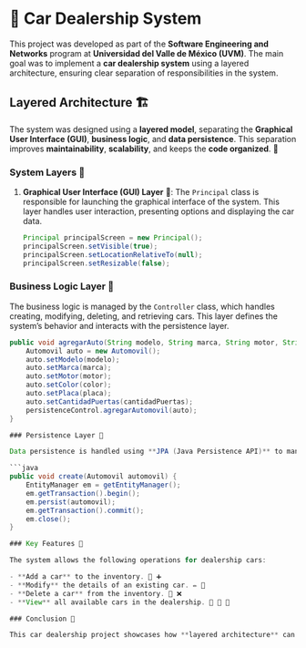 # 🚗 Car Dealership System

This project was developed as part of the **Software Engineering and Networks** program at **Universidad del Valle de México (UVM)**. The main goal was to implement a **car dealership system** using a layered architecture, ensuring clear separation of responsibilities in the system.

## Layered Architecture 🏗️

The system was designed using a **layered model**, separating the **Graphical User Interface (GUI)**, **business logic**, and **data persistence**. This separation improves **maintainability**, **scalability**, and keeps the **code organized**. 🎯

### System Layers 🥪

1. **Graphical User Interface (GUI) Layer** 🎨:
   The `Principal` class is responsible for launching the graphical interface of the system. This layer handles user interaction, presenting options and displaying the car data.

   ```java
   Principal principalScreen = new Principal();
   principalScreen.setVisible(true);
   principalScreen.setLocationRelativeTo(null);
   principalScreen.setResizable(false);
   
### Business Logic Layer 🧠

The business logic is managed by the `Controller` class, which handles creating, modifying, deleting, and retrieving cars. This layer defines the system’s behavior and interacts with the persistence layer.

```java
public void agregarAuto(String modelo, String marca, String motor, String color, String placa, int cantidadPuertas) {
    Automovil auto = new Automovil();
    auto.setModelo(modelo);
    auto.setMarca(marca);
    auto.setMotor(motor);
    auto.setColor(color);
    auto.setPlaca(placa);
    auto.setCantidadPuertas(cantidadPuertas);
    persistenceControl.agregarAutomovil(auto);
}

### Persistence Layer 💾

Data persistence is handled using **JPA (Java Persistence API)** to manage database operations. The `AutomovilJpaController` class is in charge of these operations, ensuring that the persistence logic is independent of the database, making data access and manipulation smooth.

```java
public void create(Automovil automovil) {
    EntityManager em = getEntityManager();
    em.getTransaction().begin();
    em.persist(automovil);
    em.getTransaction().commit();
    em.close();
}

### Key Features 🔑

The system allows the following operations for dealership cars:

- **Add a car** to the inventory. 🚗 ➕
- **Modify** the details of an existing car. ✏️ 🔧
- **Delete a car** from the inventory. 🚗 ❌
- **View** all available cars in the dealership. 👀 🚙 🚐

### Conclusion 🎉

This car dealership project showcases how **layered architecture** can improve the structure of a system, giving each layer its own responsibility. The separation of layers simplifies **scalability** and **maintainability**, ensuring that future modifications can be easily implemented without headaches. 💡😎
